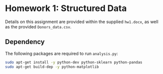 # Homework 1: Structured Data

Details on this assignment are provided within the supplied `hw1.docx`,
as well as the provided `Donors_data.csv`.

## Dependency

The following packages are required to run `analysis.py`:

```bash
sudo apt-get install -y python-dev python-sklearn python-pandas
sudo apt-get build-dep -y python-matplotlib
```

